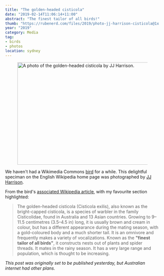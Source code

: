 ```yaml
---
title: "The golden-headed cisticola"
date: "2019-02-14T11:06:14+11:00"
abstract: "The finest tailor of all birds!"
thumb: "https://rubenerd.com/files/2019/photo-jj-harrison-cisticola@1x.jpg"
year: "2019"
category: Media
tag:
- birds
- photos
location: sydney
---
```

<figure><img src="https://rubenerd.com/files/2019/photo-jj-harrison-cisticola@1x.jpg" srcset="https://rubenerd.com/files/2019/photo-jj-harrison-cisticola@1x.jpg 1x, https://rubenerd.com/files/2019/photo-jj-harrison-cisticola@2x.jpg 2x" alt="A photo of the golden-headed cisticola by JJ Harrison." style="width:500px; height:333px;" /></figure>

We haven't had a Wikimedia Commons [bird] for a while. This delightful speciman on the English Wikipedia home page was photographed by [JJ Harrison].

From the bird's [associated Wikipedia article], with my favourite section highlighted:

> The golden-headed cisticola (Cisticola exilis), also known as the bright-capped cisticola, is a species of warbler in the family Cisticolidae, found in Australia and 13 Asian countries. Growing to 9–11.5 centimetres (3.5–4.5 in) long, it is usually brown and cream in colour, but has a different appearance during the mating season, with a gold-coloured body and a much shorter tail. It is an omnivore and frequently makes a variety of vocalizations. Known as the **"finest tailor of all birds"**, it constructs nests out of plants and spider threads. It mates in the rainy season. It has a very large range and population, which is thought to be increasing.

*This post was originally set to be published yesterday, but Australian internet had other plans.*

[JJ Harrison]: https://en.wikipedia.org/wiki/File:Cisticola_exilis_-_Cornwallis_Rd_(mirrored).jpg
[bird]: https://rubenerd.com/tag/bird/
[associated Wikipedia article]: https://en.wikipedia.org/wiki/Golden-headed_cisticola

